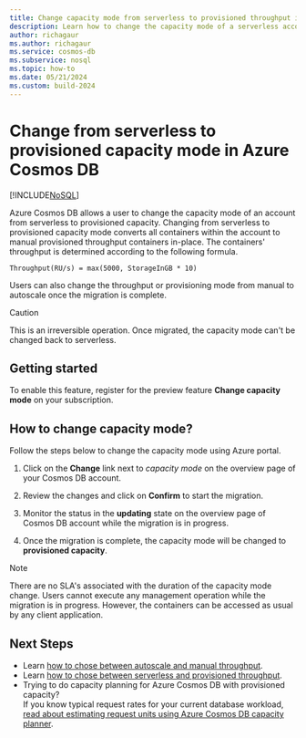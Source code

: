 ```yaml
---
title: Change capacity mode from serverless to provisioned throughput in Azure Cosmos DB
description: Learn how to change the capacity mode of a serverless account to a provisioned capacity account.
author: richagaur
ms.author: richagaur
ms.service: cosmos-db
ms.subservice: nosql
ms.topic: how-to
ms.date: 05/21/2024
ms.custom: build-2024
---
```

 
# Change from serverless to provisioned capacity mode in Azure Cosmos DB

[!INCLUDE[NoSQL](../includes/appliesto-nosql.md)]

Azure Cosmos DB allows a user to change the capacity mode of an account from serverless to provisioned capacity. Changing from serverless to provisioned capacity mode converts all containers within the account to manual provisioned throughput containers in-place. The containers' throughput is determined according to the following formula.

    Throughput(RU/s) = max(5000, StorageInGB * 10)

Users can also change the throughput or provisioning mode from manual to autoscale once the migration is complete.

>[!Caution]
>This is an irreversible operation. Once migrated, the capacity mode can't be changed back to serverless.

## Getting started

To enable this feature, register for the preview feature **Change capacity mode** on your subscription.

## How to change capacity mode?

Follow the steps below to change the capacity mode using Azure portal. 

1. Click on the **Change** link next to *capacity mode* on the overview page of your Cosmos DB account.

2. Review the changes and click on **Confirm** to start the migration.

3. Monitor the status in the **updating** state on the overview page of Cosmos DB account while the migration is in progress.

4. Once the migration is complete, the capacity mode will be changed to **provisioned capacity**.

> [!Note] 
> There are no SLA's associated with the duration of the capacity mode change.
> Users cannot execute any management operation while the migration is in progress. However, the containers can be accessed as usual by any client application.

## Next Steps

- Learn [how to chose between autoscale and manual throughput](../how-to-choose-offer).
- Learn [how to chose between serverless and provisioned throughput](../throughput-serverless).
- Trying to do capacity planning for Azure Cosmos DB with provisioned capacity?  
    If you know typical request rates for your current database workload, [read about estimating request units using Azure Cosmos DB capacity planner](estimate-ru-with-capacity-planner).

